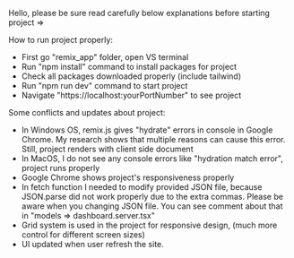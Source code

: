 Hello, please be sure read carefully below explanations before starting project =>

How to run project properly:

- First go "remix_app" folder, open VS terminal
- Run "npm install" command to install packages for project
- Check all packages downloaded properly (include tailwind)
- Run "npm run dev" command to start project
- Navigate "https://localhost:yourPortNumber" to see project

Some conflicts and updates about project:

- In Windows OS, remix.js gives "hydrate" errors in console in Google Chrome. My research shows that multiple reasons can cause this error. Still, project renders with client side document
- In MacOS, I do not see any console errors like "hydration match error", project runs properly
- Google Chrome shows project's responsiveness properly
- In fetch function I needed to modify provided JSON file, because JSON.parse did not work properly due to the extra commas. Please be aware when you changing JSON file. You can see comment about that in "models => dashboard.server.tsx"
- Grid system is used in the project for responsive design, (much more control for different screen sizes)
- UI updated when user refresh the site.
